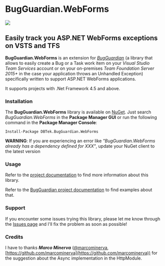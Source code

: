 # BugGuardian.WebForms
![](https://dbtek.visualstudio.com/_apis/public/build/definitions/31dcc845-6a11-47d7-90a5-1c340cebf0f1/34/badge)

Easily track you ASP.NET WebForms exceptions on VSTS and TFS
-------------------------------------------------------
**BugGuardian.WebForms** is an extension for [*BugGuardian*](https://github.com/n3wt0n/BugGuardian) (a library that allows to easily create a Bug or a Task work item on your *Visual Studio Team Services* account or on your on-premises *Team Foundation Server 2015+* in the case your application throws an Unhandled Exception) specifically written to support ASP.NET WebForms applications. 

It supports projects with .Net Framework 4.5 and above.


### Installation ###

The **BugGuardian.WebForms** library is available on [NuGet](https://www.nuget.org/packages/DBTek.BugGuardian.WebForms).
Just search *BugGuardian.WebForms* in the **Package Manager GUI** or run the following command in the **Package Manager Console**:
```
Install-Package DBTek.BugGuardian.WebForms
```

**WARNING**: If you are experiencing an error like *"BugGuardian.WebForms already has a dependency defined for XXX"*, update your NuGet client to the latest version


### Usage ###

Refer to the [project documentation](https://github.com/n3wt0n/BugGuardian.WebForms/wiki/Home) to find more information about this library.

Refer to the [BugGuardian project documentation](https://github.com/n3wt0n/BugGuardian/wiki/Home) to find examples about that.


### Support ###

If you encounter some issues trying this library, please let me know through the [Issues page](https://github.com/n3wt0n/BugGuardian.WebForms/issues) and I'll fix the problem as soon as possible!


### Credits ###
I have to thanks ***Marco Minerva*** ([@marcominerva](https://twitter.com/marcominerva), [https://github.com/marcominerva](https://github.com/marcominerva)) for the suggestion about the Async implementation in the HttpModule.
